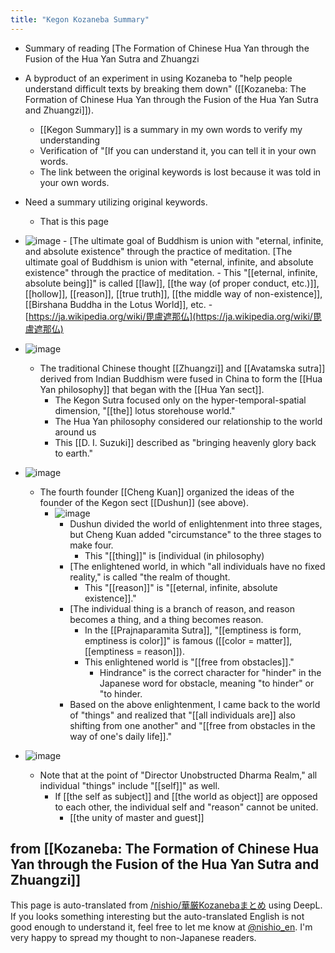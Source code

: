 ```yaml
---
title: "Kegon Kozaneba Summary"
---
```


- Summary of reading [The Formation of Chinese Hua Yan through the Fusion of the Hua Yan Sutra and Zhuangzi
- A byproduct of an experiment in using Kozaneba to "help people understand difficult texts by breaking them down" ([[Kozaneba: The Formation of Chinese Hua Yan through the Fusion of the Hua Yan Sutra and Zhuangzi]]).
    - [[Kegon Summary]] is a summary in my own words to verify my understanding
    - Verification of "[If you can understand it, you can tell it in your own words.
    - The link between the original keywords is lost because it was told in your own words.
- Need a summary utilizing original keywords.
    - That is this page


- ![image](https://gyazo.com/303ea7bcd335d58f8e75e1e8c9ac82b9/thumb/1000)
        - [The ultimate goal of Buddhism is union with "eternal, infinite, and absolute existence" through the practice of meditation. [The ultimate goal of Buddhism is union with "eternal, infinite, and absolute existence" through the practice of meditation.
        - This "[[eternal, infinite, absolute being]]" is called [[law]], [[the way (of proper conduct, etc.)]], [[hollow]], [[reason]], [[true truth]], [[the middle way of non-existence]], [[Birshana Buddha in the Lotus World]], etc.
            - [https://ja.wikipedia.org/wiki/毘盧遮那仏](https://ja.wikipedia.org/wiki/毘盧遮那仏)

- ![image](https://gyazo.com/85dea771c99a386beb465498828378f5/thumb/1000)
    - The traditional Chinese thought [[Zhuangzi]] and [[Avatamska sutra]] derived from Indian Buddhism were fused in China to form the [[Hua Yan philosophy]] that began with the [[Hua Yan sect]].
        - The Kegon Sutra focused only on the hyper-temporal-spatial dimension, "[[the]] lotus storehouse world."
        - The Hua Yan philosophy considered our relationship to the world around us
        - This [[D. I. Suzuki]] described as "bringing heavenly glory back to earth."

- ![image](https://gyazo.com/5df5cc2c579b7b5e6e310f41c38a705b/thumb/1000)
    - The fourth founder [[Cheng Kuan]] organized the ideas of the founder of the Kegon sect [[Dushun]] (see above).
        - ![image](https://gyazo.com/d1d5cd6d5eea03fa7af5243a02695ccc/thumb/1000)
            - Dushun divided the world of enlightenment into three stages, but Cheng Kuan added "circumstance" to the three stages to make four.
                - This "[[thing]]" is [individual (in philosophy)
            - [The enlightened world, in which "all individuals have no fixed reality," is called "the realm of thought.
                - This "[[reason]]" is "[[eternal, infinite, absolute existence]]."
            - [The individual thing is a branch of reason, and reason becomes a thing, and a thing becomes reason.
                - In the [[Prajnaparamita Sutra]], "[[emptiness is form, emptiness is color]]" is famous ([[color = matter]], [[emptiness = reason]]).
                - This enlightened world is "[[free from obstacles]]."
                    - Hindrance" is the correct character for "hinder" in the Japanese word for obstacle, meaning "to hinder" or "to hinder.
            - Based on the above enlightenment, I came back to the world of "things" and realized that "[[all individuals are]] also shifting from one another" and "[[free from obstacles in the way of one's daily life]]."

- ![image](https://gyazo.com/6a1d3447bf142de030eec884f4fb7c4c/thumb/1000)
    - Note that at the point of "Director Unobstructed Dharma Realm," all individual "things" include "[[self]]" as well.
        - If [[the self as subject]] and [[the world as object]] are opposed to each other, the individual self and "reason" cannot be united.
            - [[the unity of master and guest]]

from  [[Kozaneba: The Formation of Chinese Hua Yan through the Fusion of the Hua Yan Sutra and Zhuangzi]]
---
This page is auto-translated from [/nishio/華厳Kozanebaまとめ](https://scrapbox.io/nishio/華厳Kozanebaまとめ) using DeepL. If you looks something interesting but the auto-translated English is not good enough to understand it, feel free to let me know at [@nishio_en](https://twitter.com/nishio_en). I'm very happy to spread my thought to non-Japanese readers.